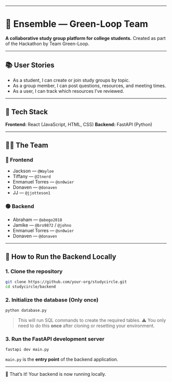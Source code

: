 
---

# 🧠 Ensemble — Green-Loop Team

**A collaborative study group platform for college students.**
Created as part of the Hackathon by Team Green-Loop.

---

## 📚 User Stories

* As a student, I can create or join study groups by topic.
* As a group member, I can post questions, resources, and meeting times.
* As a user, I can track which resources I’ve reviewed.

---

## 🧪 Tech Stack

**Frontend:** React (JavaScript, HTML, CSS)
**Backend:** FastAPI (Python)

---

## 🧑‍💻 The Team

### 🔵 Frontend

* Jackson — `@Wayloe`
* Tiffany — `@Itnerd`
* Enmanuel Torres — `@sn0wier`
* Donaven — `@donaven`
* JJ — `@jjotteson1`

### 🟢 Backend

* Abraham — `@abego2018`
* Jamike — `@bro9872` / `@johno`
* Enmanuel Torres — `@sn0wier`
* Donaven — `@donaven`

---

## 🚀 How to Run the Backend Locally

### 1. Clone the repository

```bash
git clone https://github.com/your-org/studycircle.git
cd studycircle/backend
```

### 2. Initialize the database (Only once)

```bash
python database.py
```

> This will run SQL commands to create the required tables.
> ⚠️ You only need to do this **once** after cloning or resetting your environment.

### 3. Run the FastAPI development server

```bash
fastapi dev main.py
```

`main.py` is the **entry point** of the backend application.

---

🎉 That’s it! Your backend is now running locally.
